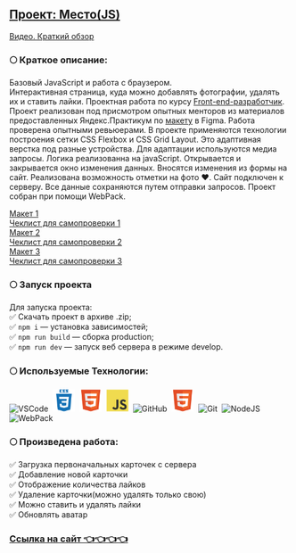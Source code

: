 ## [Проект: Место(JS)](https://baturinss.github.io/mesto/)

[Видео. Краткий обзор](https://user-images.githubusercontent.com/94468513/163075115-f2bbe1a0-51f3-4118-b5f6-601b5370f4c2.mp4)

### 🌕 Краткое описание:

Базовый JavaScript и работа с браузером.    
Интерактивная страница, куда можно добавлять фотографии, удалять их и ставить лайки. Проектная работа по курсу [Front-end-разработчик](https://practicum.yandex.ru/web).
Проект реализован под присмотром опытных менторов из материалов предоставленных Яндекс.Практикум по [макету](https://www.figma.com/file/2cn9N9jSkmxD84oJik7xL7/JavaScript.-Sprint-4?node-id=0%3A1) в Figma. Работа проверена опытными ревьюерами. В проекте применяются технологии построения сетки CSS Flexbox и CSS Grid Layout. Это адаптивная верстка под разные устройства. Для адаптации используются медиа запросы.
Логика реализованна на javaScript. Открывается и закрывается окно изменения данных. Вносятся изменения из формы на сайт. Реализована возможность отметки на фото ❤️. Сайт подключен к серверу. Все данные сохраняются путем отправки запросов. Проект собран при помощи WebPack.

[Макет 1](https://www.figma.com/file/2cn9N9jSkmxD84oJik7xL7/JavaScript.-Sprint-4?node-id=0%3A1)  
[Чеклист для самопроверки 1](https://github.com/BaturinSS/mesto/files/9456798/checklist-4.pdf)    
[Макет 2](https://www.figma.com/file/bjyvbKKJN2naO0ucURl2Z0/JavaScript.-Sprint-5?node-id=0%3A1)  
[Чеклист для самопроверки 2](https://github.com/BaturinSS/mesto/files/9456810/checklist-5.pdf)  
[Макет 3](https://www.figma.com/file/kRVLKwYG3d1HGLvh7JFWRT/JavaScript.-Sprint-6?node-id=0%3A1)  
[Чеклист для самопроверки 3](https://github.com/BaturinSS/mesto/files/9456822/checklist-6.pdf)  

### 🌕 Запуск проекта

Для запуска проекта:    
✅ Скачать проект в архиве .zip;    
✅ `npm i` — установка зависимостей;    
✅ `npm run build` — сборка production;          
✅ `npm run dev` — запуск веб сервера в режиме develop.

### 🌕 Используемые Технологии:

<img src="https://user-images.githubusercontent.com/94468513/187542776-f4aaee57-c8b2-4de6-9d84-48b7cdf0b1a9.svg" title="VSCode" alt="VSCode" width="40" height="40"/>&nbsp;
<img src="https://github.com/devicons/devicon/blob/master/icons/css3/css3-plain-wordmark.svg"  title="CSS3" alt="CSS" width="40" height="40"/>&nbsp;
<img src="https://github.com/devicons/devicon/blob/master/icons/html5/html5-original.svg" title="HTML5" alt="HTML" width="40" height="40"/>&nbsp;
<img src="https://github.com/devicons/devicon/blob/master/icons/javascript/javascript-original.svg" title="JavaScript" alt="JavaScript" width="40" height="40"/>&nbsp;
<img src="https://user-images.githubusercontent.com/78322084/162064174-194ac89a-024d-4839-aae3-22d9ee4e3a33.png"  title="GitHub" alt="GitHub" width="40" height="40"/>&nbsp;
<img src="https://github.com/devicons/devicon/blob/master/icons/html5/html5-original.svg" title="HTML5" alt="HTML" width="40" height="40"/>&nbsp;
<img src="https://user-images.githubusercontent.com/94468513/187526649-ea43f3cc-3b08-4054-9af2-ec81af5bc2e6.svg" title="Git" alt="Git" width="40" height="40"/>&nbsp;
<img src="https://user-images.githubusercontent.com/94468513/187550880-a4d2a9ef-6267-4d05-b459-8a241c85109c.svg" title="NodeJS" alt="NodeJS" width="40" height="40"/>&nbsp;
<img src="https://user-images.githubusercontent.com/94468513/187539690-03d3bff8-3360-4b55-a9cc-57b6c2ac547c.svg" title="WebPack" alt="WebPack" height="40"/>&nbsp; 

### 🌕 Произведена работа:
  
✅ Загрузка первоначальных карточек с сервера      
✅ Добавление новой карточки    
✅ Отображение количества лайков    
✅ Удаление карточки(можно удалять только свою)    
✅ Можно ставить и удалять лайки    
✅ Обновлять аватар    

### [Ссылка на сайт 👈👈👈👈](https://baturinss.github.io/mesto)    
